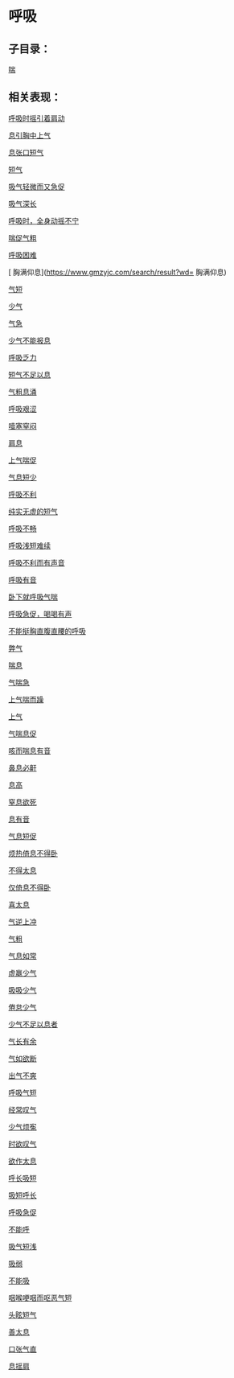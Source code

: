 # 呼吸## 子目录：[喘](https://www.gmzyjc.com/read/biaoxian/cat_喘.md)## 相关表现： [呼吸时摇引着肩动](https://www.gmzyjc.com/search/result?wd=呼吸时摇引着肩动)[息引胸中上气](https://www.gmzyjc.com/search/result?wd=息引胸中上气)[息张口短气](https://www.gmzyjc.com/search/result?wd=息张口短气)[短气](https://www.gmzyjc.com/search/result?wd=短气)[吸气轻微而又急促](https://www.gmzyjc.com/search/result?wd=吸气轻微而又急促)[吸气深长](https://www.gmzyjc.com/search/result?wd=吸气深长)[呼吸时，全身动摇不宁](https://www.gmzyjc.com/search/result?wd=呼吸时，全身动摇不宁)[喘促气粗](https://www.gmzyjc.com/search/result?wd=喘促气粗)[呼吸困难](https://www.gmzyjc.com/search/result?wd=呼吸困难)[ 胸满仰息](https://www.gmzyjc.com/search/result?wd= 胸满仰息)[气短](https://www.gmzyjc.com/search/result?wd=气短)[少气](https://www.gmzyjc.com/search/result?wd=少气)[气急](https://www.gmzyjc.com/search/result?wd=气急)[少气不能报息](https://www.gmzyjc.com/search/result?wd=少气不能报息)[呼吸乏力](https://www.gmzyjc.com/search/result?wd=呼吸乏力)[短气不足以息](https://www.gmzyjc.com/search/result?wd=短气不足以息)[气粗息涌](https://www.gmzyjc.com/search/result?wd=气粗息涌)[呼吸艰涩](https://www.gmzyjc.com/search/result?wd=呼吸艰涩)[噎塞窒闷](https://www.gmzyjc.com/search/result?wd=噎塞窒闷)[肩息](https://www.gmzyjc.com/search/result?wd=肩息)[上气喘促](https://www.gmzyjc.com/search/result?wd=上气喘促)[气息短少](https://www.gmzyjc.com/search/result?wd=气息短少)[呼吸不利](https://www.gmzyjc.com/search/result?wd=呼吸不利)[纯实无虚的短气](https://www.gmzyjc.com/search/result?wd=纯实无虚的短气)[呼吸不畅](https://www.gmzyjc.com/search/result?wd=呼吸不畅)[呼吸浅短难续](https://www.gmzyjc.com/search/result?wd=呼吸浅短难续)[呼吸不利而有声音](https://www.gmzyjc.com/search/result?wd=呼吸不利而有声音)[呼吸有音](https://www.gmzyjc.com/search/result?wd=呼吸有音)[卧下就呼吸气喘](https://www.gmzyjc.com/search/result?wd=卧下就呼吸气喘)[呼吸急促，喝喝有声](https://www.gmzyjc.com/search/result?wd=呼吸急促，喝喝有声)[不能挺胸直腹直腰的呼吸](https://www.gmzyjc.com/search/result?wd=不能挺胸直腹直腰的呼吸)[弊气](https://www.gmzyjc.com/search/result?wd=弊气)[喘息](https://www.gmzyjc.com/search/result?wd=喘息)[气喘急](https://www.gmzyjc.com/search/result?wd=气喘急)[上气喘而躁](https://www.gmzyjc.com/search/result?wd=上气喘而躁)[上气](https://www.gmzyjc.com/search/result?wd=上气)[气喘息促](https://www.gmzyjc.com/search/result?wd=气喘息促)[咳而喘息有音](https://www.gmzyjc.com/search/result?wd=咳而喘息有音)[鼻息必鼾](https://www.gmzyjc.com/search/result?wd=鼻息必鼾)[息高](https://www.gmzyjc.com/search/result?wd=息高)[窒息欲死](https://www.gmzyjc.com/search/result?wd=窒息欲死)[息有音](https://www.gmzyjc.com/search/result?wd=息有音)[气息短促](https://www.gmzyjc.com/search/result?wd=气息短促)[烦热倚息不得卧](https://www.gmzyjc.com/search/result?wd=烦热倚息不得卧)[不得太息](https://www.gmzyjc.com/search/result?wd=不得太息)[仅倚息不得卧](https://www.gmzyjc.com/search/result?wd=仅倚息不得卧)[喜太息](https://www.gmzyjc.com/search/result?wd=喜太息)[气逆上冲](https://www.gmzyjc.com/search/result?wd=气逆上冲)[气粗](https://www.gmzyjc.com/search/result?wd=气粗)[气息如常](https://www.gmzyjc.com/search/result?wd=气息如常)[虚羸少气](https://www.gmzyjc.com/search/result?wd=虚羸少气)[吸吸少气](https://www.gmzyjc.com/search/result?wd=吸吸少气)[倦怠少气](https://www.gmzyjc.com/search/result?wd=倦怠少气)[少气不足以息者](https://www.gmzyjc.com/search/result?wd=少气不足以息者)[气长有余](https://www.gmzyjc.com/search/result?wd=气长有余)[气如欲断](https://www.gmzyjc.com/search/result?wd=气如欲断)[出气不爽](https://www.gmzyjc.com/search/result?wd=出气不爽)[呼吸气短](https://www.gmzyjc.com/search/result?wd=呼吸气短)[经常叹气](https://www.gmzyjc.com/search/result?wd=经常叹气)[少气烦寃](https://www.gmzyjc.com/search/result?wd=少气烦寃)[时欲叹气](https://www.gmzyjc.com/search/result?wd=时欲叹气)[欲作太息](https://www.gmzyjc.com/search/result?wd=欲作太息)[呼长吸短](https://www.gmzyjc.com/search/result?wd=呼长吸短)[吸短呼长](https://www.gmzyjc.com/search/result?wd=吸短呼长)[呼吸急促](https://www.gmzyjc.com/search/result?wd=呼吸急促)[不能呼](https://www.gmzyjc.com/search/result?wd=不能呼)[吸气短浅](https://www.gmzyjc.com/search/result?wd=吸气短浅)[吸弱](https://www.gmzyjc.com/search/result?wd=吸弱)[不能吸](https://www.gmzyjc.com/search/result?wd=不能吸)[咽喉哽咽而呕恶气短](https://www.gmzyjc.com/search/result?wd=咽喉哽咽而呕恶气短)[头眩短气](https://www.gmzyjc.com/search/result?wd=头眩短气)[善太息](https://www.gmzyjc.com/search/result?wd=善太息)[口张气直](https://www.gmzyjc.com/search/result?wd=口张气直)[息摇肩](https://www.gmzyjc.com/search/result?wd=息摇肩)